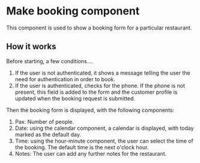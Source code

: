 # Make booking component

This component is used to show a booking form for a particular restaurant.

## How it works
Before starting, a few conditions....
1. If the user is not authenticated, it shows a message telling the user the need for authentication in order to book.
2. If the user is authenticated, checks for the phone. If the phone is not present, this field is added to the form and the customer profile is updated when the booking request is submitted.

Then the booking form is displayed, with the following components:

1. Pax: Number of people.
2. Date: using the calendar component, a calendar is displayed, with today marked as the default day.
3. Time: using the hour-minute component, the user can select the time of the booking. The default time is the next o'clock hour.
4. Notes: The user can add any further notes for the restaurant.
